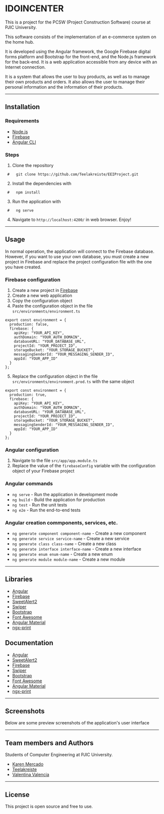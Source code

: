 # IDOINCENTER
This is a project for the PCSW (Project Construction Software) course at PJIC University.

This software consists of the implementation of an e-commerce system on the home hub.

It is developed using the Angular framework, the Google Firebase digital forms platform and Bootstrap for the front-end, and the Node.js framework for the back-end. It is a web application accessible from any device with an Internet connection. 

It is a system that allows the user to buy products, as well as to manage their own products and orders. It also allows the user to manage their personal information and the information of their products.

--- 

## Installation

### Requirements

- [Node.js](https://nodejs.org/en/)
- [Firebase](https://firebase.google.com/)
- [Angular CLI](https://cli.angular.io/)

### Steps

1. Clone the repository 
```
 #   git clone https://github.com/Teelakreiste/EEIProject.git 
```
2. Install the dependencies with 
```
 #   npm install
```
3. Run the application with
```
 #   ng serve
```
4. Navigate to `http://localhost:4200/` in web browser.
Enjoy!

---

## Usage

In normal operation, the application will connect to the Firebase database. However, if you want to use your own database, you must create a new project in Firebase and replace the project configuration file with the one you have created.

### Firebase configuration

1. Create a new project in [Firebase](https://firebase.google.com/)
2. Create a new web application
3. Copy the configuration object
4. Paste the configuration object in the file `src/environments/environment.ts`
```
export const environment = {
  production: false,
  firebase: {
    apiKey: "YOUR_API_KEY",
    authDomain: "YOUR_AUTH_DOMAIN",
    databaseURL: "YOUR_DATABASE_URL",
    projectId: "YOUR_PROJECT_ID",
    storageBucket: "YOUR_STORAGE_BUCKET",
    messagingSenderId: "YOUR_MESSAGING_SENDER_ID",
    appId: "YOUR_APP_ID"
  }
};
```
5. Replace the configuration object in the file `src/environments/environment.prod.ts` with the same object
```
export const environment = {
  production: true,
  firebase: {
    apiKey: "YOUR_API_KEY",
    authDomain: "YOUR_AUTH_DOMAIN",
    databaseURL: "YOUR_DATABASE_URL",
    projectId: "YOUR_PROJECT_ID",
    storageBucket: "YOUR_STORAGE_BUCKET",
    messagingSenderId: "YOUR_MESSAGING_SENDER_ID",
    appId: "YOUR_APP_ID"
  }
};
```

### Angular configuration

1. Navigate to the file `src/app/app.module.ts`
2. Replace the value of the `firebaseConfig` variable with the configuration object of your Firebase project

### Angular commands

- `ng serve` - Run the application in development mode
- `ng build` - Build the application for production
- `ng test` - Run the unit tests
- `ng e2e` - Run the end-to-end tests

### Angular creation commponents, services, etc.

- `ng generate component component-name` - Create a new component
- `ng generate service service-name` - Create a new service
- `ng generate class class-name` - Create a new class
- `ng generate interface interface-name` - Create a new interface
- `ng generate enum enum-name` - Create a new enum
- `ng generate module module-name` - Create a new module

---

## Libraries

- [Angular](https://angular.io/)
- [Firebase](https://firebase.google.com/)
- [SweetAlert2](https://sweetalert2.github.io/)
- [Swiper](https://swiperjs.com/)
- [Bootstrap](https://getbootstrap.com/)
- [Font Awesome](https://fontawesome.com/)
- [Angular Material](https://material.angular.io/)
- [ngx-print](https://www.npmjs.com/package/ngx-print)

## Documentation

- [Angular](https://angular.io/docs)
- [SweetAlert2](https://sweetalert2.github.io/#examples)
- [Firebase](https://firebase.google.com/docs)
- [Swiper](https://swiperjs.com/swiper-api)
- [Bootstrap](https://getbootstrap.com/docs/4.5/getting-started/introduction/)
- [Font Awesome](https://fontawesome.com/how-to-use/on-the-web/referencing-icons/basic-use)
- [Angular Material](https://material.angular.io/components/categories)
- [ngx-print](https://www.npmjs.com/package/ngx-print)

---

## Screenshots
Below are some preview screenshots of the application's user interface


---

## Team members and Authors

Students of Computer Engineering at PJIC University.

- [Karen Mercado](https://github.com/KarenMercado "Karen Mercado")
- [Teelakreiste](https://github.com/Teelakreiste "Osmel Zuñiga")
- [Valentina Valencia](https://github.com/12valencia "Valentina Valencia")


---
## License
This project is open source and free to use.